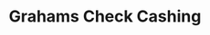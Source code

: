 ---
title: Grahams Check Cashing
slug: grahams-check-cashing
updated-on: '2024-05-30T13:44:31.749Z'
created-on: '2024-05-30T13:41:46.671Z'
published-on: '2024-05-30T13:54:32.469Z'
f_city-state-2:
- cms/city/somers-ct.md
- cms/city/worcester-ma.md
- cms/city/westfield-ma.md
- cms/city/springfield-ma.md
- cms/city/agawam-ma.md
- cms/city/chicopee-ma.md
- cms/city/plainfield-ct.md
- cms/city/green-street-northampto-ma.md
- cms/city/linden-street-pittsfiel-ma.md
- cms/city/main-street-agawa-ma.md
- cms/city/rd-great-barringto-ma.md
- cms/city/russell-street-hadle-ma.md
- cms/city/street-south-hadle-ma.md
- cms/city/southwick-ma.md
f_locations:
- cms/payday-loan/grahams-check-cashing-19100.md
- cms/payday-loan/grahams-check-cashing-19101.md
- cms/payday-loan/grahams-check-cashing-19102.md
- cms/payday-loan/grahams-check-cashing-19103.md
- cms/payday-loan/grahams-check-cashing-19104.md
- cms/payday-loan/grahams-check-cashing-19105.md
- cms/payday-loan/grahams-check-cashing-19106.md
- cms/payday-loan/grahams-check-cashing-19107.md
- cms/payday-loan/grahams-check-cashing-19108.md
- cms/payday-loan/grahams-check-cashing-19109.md
- cms/payday-loan/grahams-check-cashing-19110.md
- cms/payday-loan/grahams-check-cashing-19111.md
- cms/payday-loan/grahams-check-cashing-19112.md
- cms/payday-loan/grahams-check-cashing-19113.md
- cms/payday-loan/grahams-check-cashing-19114.md
- cms/payday-loan/grahams-check-cashing-19115.md
- cms/payday-loan/grahams-check-cashing-19116.md
- cms/payday-loan/grahams-check-cashing-19117.md
- cms/payday-loan/grahams-check-cashing-19118.md
- cms/payday-loan/grahams-check-cashing-19119.md
- cms/payday-loan/grahams-check-cashing-19120.md
- cms/payday-loan/grahams-check-cashing-19121.md
- cms/payday-loan/grahams-check-cashing-19122.md
- cms/payday-loan/grahams-check-cashing-19123.md
- cms/payday-loan/grahams-check-cashing-19124.md
- cms/payday-loan/grahams-check-cashing-19125.md
f_states:
- cms/state/connecticut.md
- cms/state/massachusetts.md
layout: '[company].html'
tags: company
---